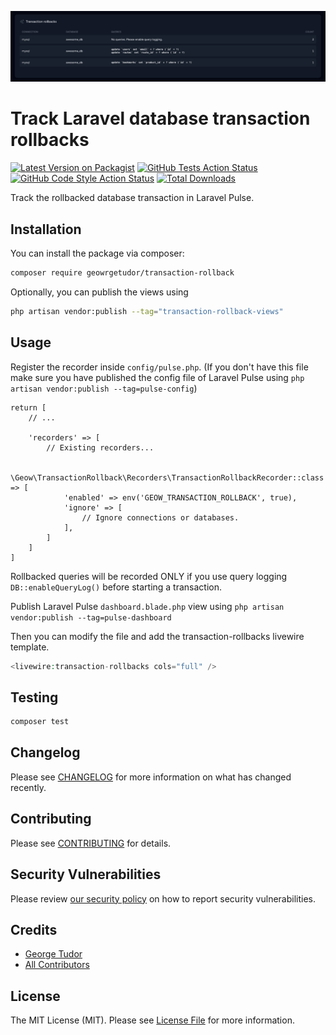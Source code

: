 <p align="center"><img src="/transaction-rollbacks.png" alt="Transaction rollback tracker for Laravel Pulse"></p>

# Track Laravel database transaction rollbacks

[![Latest Version on Packagist](https://img.shields.io/packagist/v/geowrgetudor/transaction-rollback.svg?style=flat-square)](https://packagist.org/packages/geowrgetudor/transaction-rollback)
[![GitHub Tests Action Status](https://img.shields.io/github/actions/workflow/status/geowrgetudor/transaction-rollback/run-tests.yml?branch=main&label=tests&style=flat-square)](https://github.com/geowrgetudor/transaction-rollback/actions?query=workflow%3Arun-tests+branch%3Amain)
[![GitHub Code Style Action Status](https://img.shields.io/github/actions/workflow/status/geowrgetudor/transaction-rollback/fix-php-code-style-issues.yml?branch=main&label=code%20style&style=flat-square)](https://github.com/geowrgetudor/transaction-rollback/actions?query=workflow%3A"Fix+PHP+code+style+issues"+branch%3Amain)
[![Total Downloads](https://img.shields.io/packagist/dt/geowrgetudor/transaction-rollback.svg?style=flat-square)](https://packagist.org/packages/geowrgetudor/transaction-rollback)

Track the rollbacked database transaction in Laravel Pulse.

## Installation

You can install the package via composer:

```bash
composer require geowrgetudor/transaction-rollback
```

Optionally, you can publish the views using

```bash
php artisan vendor:publish --tag="transaction-rollback-views"
```

## Usage

Register the recorder inside `config/pulse.php`. (If you don\'t have this file make sure you have published the config file of Laravel Pulse using `php artisan vendor:publish --tag=pulse-config`)

```
return [
    // ...

    'recorders' => [
        // Existing recorders...

        \Geow\TransactionRollback\Recorders\TransactionRollbackRecorder::class => [
            'enabled' => env('GEOW_TRANSACTION_ROLLBACK', true),
            'ignore' => [
                // Ignore connections or databases.
            ],
        ]
    ]
]
```

Rollbacked queries will be recorded ONLY if you use query logging `DB::enableQueryLog()` before starting a transaction.

Publish Laravel Pulse `dashboard.blade.php` view using `php artisan vendor:publish --tag=pulse-dashboard`

Then you can modify the file and add the transaction-rollbacks livewire template.

```php
<livewire:transaction-rollbacks cols="full" />
```

## Testing

```bash
composer test
```

## Changelog

Please see [CHANGELOG](CHANGELOG.md) for more information on what has changed recently.

## Contributing

Please see [CONTRIBUTING](CONTRIBUTING.md) for details.

## Security Vulnerabilities

Please review [our security policy](../../security/policy) on how to report security vulnerabilities.

## Credits

-   [George Tudor](https://github.com/geowrgetudor)
-   [All Contributors](../../contributors)

## License

The MIT License (MIT). Please see [License File](LICENSE.md) for more information.
